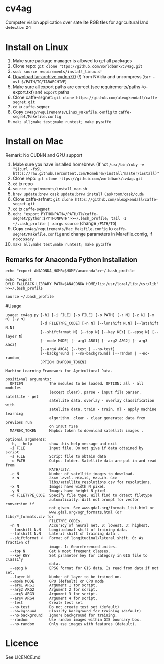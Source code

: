# cv4ag
Computer vision application over satellite RGB tiles for agricultural land detection
24
# Install on Linux
1. Make sure package manager is allowed to get all packages
2. Clone repo: ```git clone https://github.com/worldbank/cv4ag.git```
3. ```sudo source requirements/install_linux.sh```
4. [Download tar-archive cudnn7.0](https://developer.nvidia.com/cudnn) (!) from NVidia and uncompress (```tar -xvf $/PATH/TO/TARARCHIVE```)
5. Make sure all export paths are correct (see requirements/paths-to-export.txt) and ```export``` paths
6. Clone caffe-segnet: ```git clone https://github.com/alexgkendall/caffe-segnet.git```
7. ```cd``` to ```caffe-segnet```
8. Copy ```cv4ag/requirements/Linux_Makefile.config``` to ```caffe-segnet/Makefile.config```
9. ```make all;make test;make runtest; make pycaffe```

# Install on Mac
Remark: No CUDNN and GPU support

1. Make sure you have installed homebrew. (If not ```/usr/bin/ruby -e "$(curl -fsSL https://raw.githubusercontent.com/Homebrew/install/master/install)"```
2. Clone repo: ```git clone https://github.com/worldbank/cv4ag.git```
3. ```cd``` to repo
4. ```source requirements/install_mac.sh```
5. ```brew update;brew cask update;brew install Caskroom/cask/cuda```
6. Clone caffe-sefnet: ```git clone https://github.com/alexgkendall/caffe-segnet.git```
7. ```cd``` to ```caffe-segnet```
8. ```echo "export PYTHONPATH=/PATH/TO/caffe-segnet/python:$PYTHONPATH">>~/.bash_profile; tail -1 ~/.bash_profile | xargs source``` (change ```/PATH/TO```)
9. Copy ```cv4ag/requirements/Mac_Makefile.config``` to ```caffe-segnet/Makefile.config``` and change parameters in Makefile.config, if necessary
10. ```make all;make test;make runtest; make pycaffe```

## Remarks for Anaconda Python Installation

```echo "export ANACONDA_HOME=$HOME/anaconda">>~/.bash_profile```

```echo "export DYLD_FALLBACK_LIBRARY_PATH=$ANACONDA_HOME/lib:/usr/local/lib:/usr/lib">>~/.bash_profile```

```source ~/.bash_profile```

#Usage
```
usage: cv4ag.py [-h] [-i FILE] [-s FILE] [-o PATH] [-c N] [-z N] [-x N] [-y N]
                [-d FILETYPE_CODE] [-n N] [--lonshift N.N] [--latshift N.N]
                [--shiftformat N] [--top N] [--key KEY] [--epsg N] [--layer N]
                [--mode MODE] [--arg1 ARG1] [--arg2 ARG2] [--arg3 ARG3]
                [--arg4 ARG4] [--test | --no-test]
                [--background | --no-background] [--random | --no-random]
                OPTION [MAPBOX_TOKEN]

Machine Learning Framework for Agricultural Data.

positional arguments:
  OPTION            The modules to be loaded. OPTION: all - all modules
                    (except clear). parse - input file parser. satellite - get
                    satellite data. overlay - overlay classification with
                    satellite data. train - train. ml - apply machine learning
                    algorithm. clear - clear generated data from previous run
                    on input file
  MAPBOX_TOKEN      Mapbox token to download satellite images .

optional arguments:
  -h, --help        show this help message and exit
  -i FILE           Input file. Do not give if data obtained by script.
  -s FILE           Script file to obtain data
  -o PATH           Output folder. Satellite data are put in and read from
                    PATH/sat/.
  -c N              Number of satellite images to download.
  -z N              Zoom level. Min=15, Max=19. See
                    libs/satellite_resolutions.csv for resolutions.
  -x N              Images have width N pixel.
  -y N              Images have height N pixel.
  -d FILETYPE_CODE  Specify file type. Will find to detect filetype
                    automatically. Will not prompt for vector conversion if
                    not given. See www.gdal.org/formats_list.html or
                    www.gdal.org/ogr_formats.html (or libs/*_formats.csv for
                    FILETYPE_CODEs.
  -n N              Accuracy of neural net. 0: lowest. 3: highest.
  --lonshift N.N    Longitudanal shift of training data.
  --latshift N.N    Lateral shift of training data .
  --shiftformat N   Format of longitudinal/lateral shift. 0: As fraction of
                    image. 1: Georeferenced unites.
  --top N           Get N most frequent classes.
  --key KEY         Set parameter key for category in GIS file to classify
                    data.
  --epsg N          EPSG format for GIS data. Is read from data if not set.
  --layer N         Number of layer to be trained on.
  --mode MODE       GPU (default) or CPU mode
  --arg1 ARG1       Argument 1 for script.
  --arg2 ARG2       Argument 2 for script.
  --arg3 ARG3       Argument 3 for script.
  --arg4 ARG4       Argument 4 for script.
  --test            Create test set.
  --no-test         Do not create test set (default)
  --background      Classify background for training (default)
  --no-background   Ignore background for training.
  --random          Use random images within GIS boundary box.
  --no-random       Only use images with features (default).
```
# Licence
See LICENCE.md
